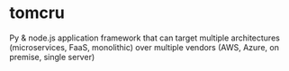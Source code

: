 # tomcru
Py &amp; node.js application framework that can target multiple architectures (microservices, FaaS, monolithic) over multiple vendors (AWS, Azure, on premise, single server)

